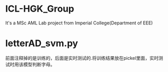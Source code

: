 # ICL-HGK_Group
It's a MSc AML Lab project from Imperial College(Department of EEE)

# letterAD_svm.py
前面注释掉的是训练的，后面是实时测试的.将训练结果放在pickel里面，实时测试时用该模型判断字母。

